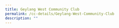 ```yaml
---
title: Geylang West Community Club
permalink: /cc-details/Geylang-West-Community-Club
description: ""
---
```

